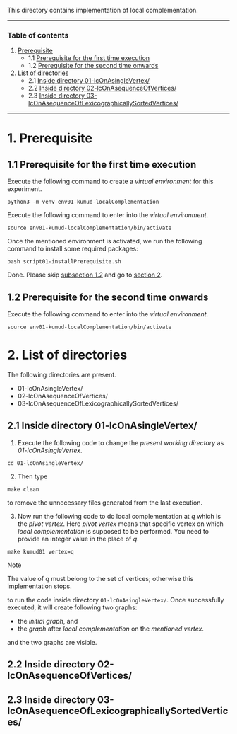 This directory contains implementation of local complementation.


---

### Table of contents

1.	[Prerequisite](#s1)
    -   1.1 [Prerequisite for the first time execution](#s11)
    -   1.2 [Prerequisite for the second time onwards](#s12)
2.  [List of directories](#s2)
    -   2.1 [Inside directory 01-lcOnAsingleVertex/](#s21)
    -   2.2 [Inside directory 02-lcOnAsequenceOfVertices/](#s22)
    -   2.3 [Inside directory 03-lcOnAsequenceOfLexicographicallySortedVertices/](#s23)

---

# 1. Prerequisite <a name="s1"></a>

## 1.1 Prerequisite for the first time execution <a name="s11"></a>

Execute the following command to create a _virtual environment_ for this experiment.

```shell
python3 -m venv env01-kumud-localComplementation
```


Execute the following command to enter into the _virtual environment_.

```shell
source env01-kumud-localComplementation/bin/activate
```

Once the mentioned environment is activated, we run the following command to install some required packages:

```shell
bash script01-installPrerequisite.sh
```

Done. Please skip [subsection 1.2](#s12) and go to [section 2](#s2).

## 1.2 Prerequisite for the second time onwards <a name="s12"></a>

Execute the following command to enter into the _virtual environment_.

```shell
source env01-kumud-localComplementation/bin/activate
```



# 2. List of directories <a name="s2"></a>

The following directories are present.

-   01-lcOnAsingleVertex/
-   02-lcOnAsequenceOfVertices/
-   03-lcOnAsequenceOfLexicographicallySortedVertices/


## 2.1 Inside directory 01-lcOnAsingleVertex/ <a name="s21"></a>

1.  Execute the following code  to change the _present working directory_ as _01-lcOnAsingleVertex_.

```shell
cd 01-lcOnAsingleVertex/
```

2.  Then type

```shell
make clean
```

to remove the unnecessary files generated from the last execution.


3.  Now run the following code to do local complementation at _q_ which is the _pivot vertex_. Here _pivot vertex_ means that specific vertex on which _local complementation_ is supposed to be performed. You need to provide an integer value in the place of _q_.

```shell
make kumud01 vertex=q
```

> [!NOTE]
> The value of _q_ must belong to the set of vertices; otherwise this implementation stops. 

to run the code inside directory `01-lcOnAsingleVertex/`. Once successfully executed, it will create following two graphs:

-   the _initial graph_, and
-   the _graph_ after _local complementation_ on the _mentioned vertex_.

and the two graphs are visible.




## 2.2 Inside directory 02-lcOnAsequenceOfVertices/<a name="s22"></a>


## 2.3 Inside directory 03-lcOnAsequenceOfLexicographicallySortedVertices/<a name="s23"></a>
